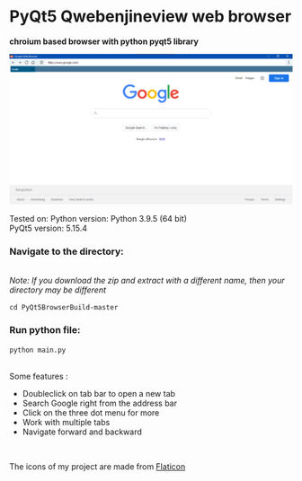 # PyQt5 Qwebenjineview web browser
**chroium based browser with python pyqt5 library**

<img src="./browser-screenshot.png" alt="Screenshot"/>

Tested on:
Python version: Python 3.9.5 (64 bit)<br>
PyQt5 version: 5.15.4

<h3>Navigate to the directory:</h3><br><i>Note: If you download the zip and extract with a different name, then your directory may be different</i>

```
cd PyQt5BrowserBuild-master
```

<h3>Run python file:</h3>

```
python main.py
```

<br>
Some features :
<ul>
  <li>Doubleclick on tab bar to open a new tab</li>
  <li>Search Google right from the address bar</li>
  <li>Click on the three dot menu for more</li>
  <li>Work with multiple tabs</li>
  <li>Navigate forward and backward</li>
</ul>
<br>


The icons of my project are made from <a href="http://www.flaticon.com/">Flaticon</a>

